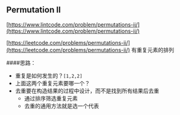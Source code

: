 ## Permutation II

[https://www.lintcode.com/problem/permutations-ii/](https://www.lintcode.com/problem/permutations-ii/)

[https://leetcode.com/problems/permutations-ii/](https://leetcode.com/problems/permutations-ii/)
有重复元素的排列

####思路：
- 重复是如何发生的？``[1,2,2]``
- 上面这两个重复元素要哪一个？
- 去重要在构造结果的过程中设计，而不是找到所有结果后去重
    - 通过排序筛选重复元素
    - 去重的通用方法就是选一个代表
